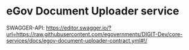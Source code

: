 # eGov Document Uploader service

SWAGGER-API: https://editor.swagger.io/?url=https://raw.githubusercontent.com/egovernments/DIGIT-Dev/core-services/docs/egov-document-uploader-contract.yml#!/
